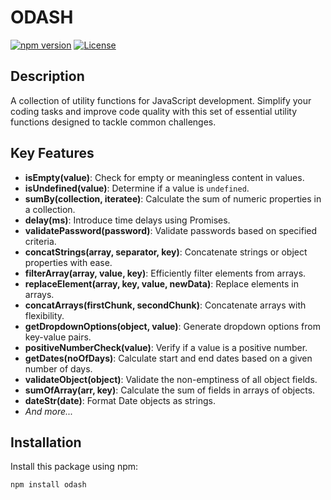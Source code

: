 # ODASH

<!-- ![Your Package Logo](https://your-logo-url.com) *(Optional: If you have a logo)* -->

[![npm version](https://badge.fury.io/js/your-package-name.svg)](https://badge.fury.io/js/your-package-name)
[![License](https://img.shields.io/badge/license-MIT-blue.svg)](https://github.com/your-username/your-package-name/blob/main/LICENSE)

## Description

A collection of utility functions for JavaScript development. Simplify your coding tasks and improve code quality with this set of essential utility functions designed to tackle common challenges.

## Key Features

- **isEmpty(value)**: Check for empty or meaningless content in values.
- **isUndefined(value)**: Determine if a value is `undefined`.
- **sumBy(collection, iteratee)**: Calculate the sum of numeric properties in a collection.
- **delay(ms)**: Introduce time delays using Promises.
- **validatePassword(password)**: Validate passwords based on specified criteria.
- **concatStrings(array, separator, key)**: Concatenate strings or object properties with ease.
- **filterArray(array, value, key)**: Efficiently filter elements from arrays.
- **replaceElement(array, key, value, newData)**: Replace elements in arrays.
- **concatArrays(firstChunk, secondChunk)**: Concatenate arrays with flexibility.
- **getDropdownOptions(object, value)**: Generate dropdown options from key-value pairs.
- **positiveNumberCheck(value)**: Verify if a value is a positive number.
- **getDates(noOfDays)**: Calculate start and end dates based on a given number of days.
- **validateObject(object)**: Validate the non-emptiness of all object fields.
- **sumOfArray(arr, key)**: Calculate the sum of fields in arrays of objects.
- **dateStr(date)**: Format Date objects as strings.
- *And more...*

## Installation

Install this package using npm:

```bash
npm install odash
